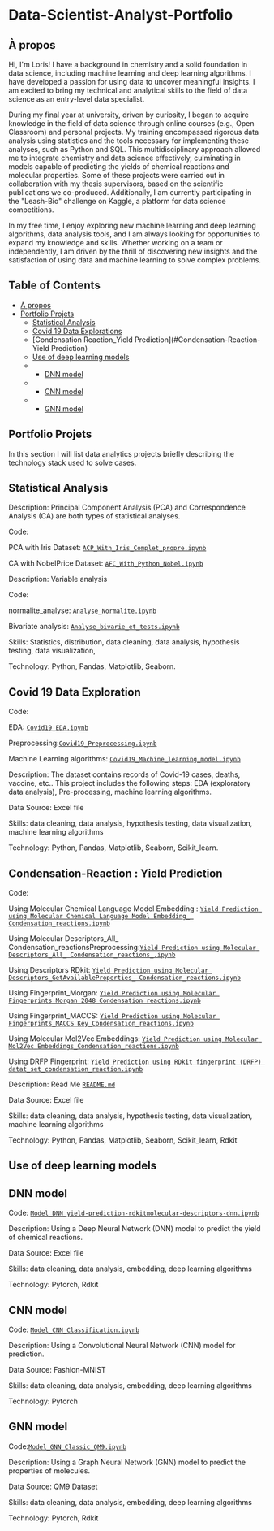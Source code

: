 # Data-Scientist-Analyst-Portfolio
## À propos
Hi, I'm Loris! I have a background in chemistry and a solid foundation in data science, including machine learning and deep learning algorithms. I have developed a passion for using data to uncover meaningful insights. I am excited to bring my technical and analytical skills to the field of data science as an entry-level data specialist.

During my final year at university, driven by curiosity, I began to acquire knowledge in the field of data science through online courses (e.g., Open Classroom) and personal projects. My training encompassed rigorous data analysis using statistics and the tools necessary for implementing these analyses, such as Python and SQL. This multidisciplinary approach allowed me to integrate chemistry and data science effectively, culminating in models capable of predicting the yields of chemical reactions and molecular properties. Some of these projects were carried out in collaboration with my thesis supervisors, based on the scientific publications we co-produced. Additionally, I am currently participating in the "Leash-Bio" challenge on Kaggle, a platform for data science competitions.

In my free time, I enjoy exploring new machine learning and deep learning algorithms, data analysis tools, and I am always looking for opportunities to expand my knowledge and skills. Whether working on a team or independently, I am driven by the thrill of discovering new insights and the satisfaction of using data and machine learning to solve complex problems.


## Table of Contents
- [À propos](#à-propos)
- [Portfolio Projets](#Portfolio-Projets)
  -  [Statistical Analysis](#Statistical-Analysi)
  -  [Covid 19 Data Explorations](#Covid-19-Data-Explorations)
  -  [Condensation Reaction_Yield Prediction](#Condensation-Reaction-Yield Prediction)
  -  [Use of deep learning models](#Use-of-deep-learning-models)
    - -  [DNN model](#DNN-model)
    - -  [CNN model](#CNN-model)
    - -  [GNN model](#GNN-model)

## Portfolio Projets
In this section I will list data analytics projects briefly describing the technology stack used to solve cases.

## Statistical Analysis
Description: Principal Component Analysis (PCA) and Correspondence Analysis (CA) are both types of statistical analyses.

Code:

PCA with Iris Dataset: [`ACP_With_Iris_Complet_propre.ipynb`](https://github.com/LGBEUT/PortfolioProjects/blob/main/ACP_With_Iris_Complet_propre.ipynb)

CA with NobelPrice Dataset: [`AFC_With_Python_Nobel.ipynb`](https://github.com/LGBEUT/PortfolioProjects/blob/main/AFC_With_Python_Nobel.ipynb)

Description: Variable analysis

Code: 

normalite_analyse: [`Analyse_Normalite.ipynb`](https://github.com/LGBEUT/PortfolioProjects/blob/main/Analyse_Normalite.ipynb)

Bivariate analysis: [`Analyse_bivarie_et_tests.ipynb`](https://github.com/LGBEUT/PortfolioProjects/blob/main/Analyses_bivarie_et_tests.ipynb)

Skills: Statistics, distribution,  data cleaning, data analysis, hypothesis testing, data visualization,

Technology: Python, Pandas, Matplotlib, Seaborn.

## Covid 19 Data Exploration
Code:

EDA: [`Covid19_EDA.ipynb`](https://github.com/LGBEUT/PortfolioProjects/blob/main/Covid19_EDA.ipynb)

Preprocessing:[`Covid19_Preprocessing.ipynb`](https://github.com/LGBEUT/PortfolioProjects/blob/main/Covid19_Preprocessing.ipynb)

Machine Learning algorithms: [`Covid19_Machine_learning_model.ipynb`](https://github.com/LGBEUT/PortfolioProjects/blob/main/Covid19_Machine_learning_model.ipynb)

Description: The dataset contains records of Covid-19 cases, deaths, vaccine, etc.. This project includes the following steps: EDA (exploratory data analysis), Pre-processing, machine learning algorithms.

Data Source: Excel file

Skills: data cleaning, data analysis, hypothesis testing, data visualization, machine learning algorithms

Technology: Python, Pandas, Matplotlib, Seaborn, Scikit_learn.

## Condensation-Reaction : Yield Prediction 
Code:

Using  Molecular Chemical Language Model Embedding : [`Yield Prediction using Molecular Chemical Language Model Embedding_ Condensation_reactions.ipynb`](https://github.com/LGBEUT/Condensation_Reaction_Yield_Prediction/blob/main/Yield%20Prediction%20using%20Molecular%20Chemical%20Language%20Model%20Embedding_%20Condensation_reactions.ipynb)

Using Molecular Descriptors_All_ Condensation_reactionsPreprocessing:[`Yield Prediction using Molecular Descriptors_All_ Condensation_reactions_.ipynb`](https://github.com/LGBEUT/Condensation_Reaction_Yield_Prediction/blob/main/Yield%20Prediction%20using%20Molecular%20Descriptors_All_%20Condensation_reactions_.ipynb)

Using Descriptors RDkit: [`Yield Prediction using Molecular Descriptors_GetAvailableProperties_ Condensation_reactions.ipynb`](https://github.com/LGBEUT/Condensation_Reaction_Yield_Prediction/blob/main/Yield%20Prediction%20using%20Molecular%20Descriptors_GetAvailableProperties_%20Condensation_reactions.ipynb)

Using  Fingerprint_Morgan: [`Yield Prediction using Molecular Fingerprints_Morgan_2048_Condensation_reactions.ipynb`](https://github.com/LGBEUT/Condensation_Reaction_Yield_Prediction/blob/main/Yield%20Prediction%20using%20Molecular%20Fingerprints_Morgan_2048_Condensation_reactions.ipynb)

Using  Fingerprint_MACCS: [`Yield Prediction using Molecular Fingerprints_MACCS Key_Condensation_reactions.ipynb`](https://github.com/LGBEUT/Condensation_Reaction_Yield_Prediction/blob/main/Yield%20Prediction%20using%20Molecular%20Fingerprints_MACCS%20Key_Condensation_reactions.ipynb)

Using  Molecular Mol2Vec Embeddings: [`Yield Prediction using Molecular Mol2Vec Embeddings_Condensation_reactions.ipynb`](https://github.com/LGBEUT/Condensation_Reaction_Yield_Prediction/blob/main/Yield%20Prediction%20using%20Molecular%20Mol2Vec%20Embeddings_Condensation_reactions.ipynb)

Using  DRFP Fingerprint: [`Yield Prediction using RDkit fingerprint (DRFP) datat_set_condensation_reaction.ipynb`](https://github.com/LGBEUT/Condensation_Reaction_Yield_Prediction/blob/main/Yield%20Prediction%20using%20RDkit%20fingerprint%20(DRFP)%20datat_set_condensation_reaction.ipynb)


Description: Read Me [`README.md`](https://github.com/LGBEUT/Condensation_Reaction_Yield_Prediction/blob/main/README.md)

Data Source: Excel file

Skills: data cleaning, data analysis, hypothesis testing, data visualization, machine learning algorithms

Technology: Python, Pandas, Matplotlib, Seaborn, Scikit_learn, Rdkit

## Use of deep learning models 

## DNN model
Code: [`Model_DNN_yield-prediction-rdkitmolecular-descriptors-dnn.ipynb`](https://github.com/LGBEUT/PortfolioProjects/blob/main/Model_DNN_yield-prediction-rdkitmolecular-descriptors-dnn.ipynb)

Description: Using a Deep Neural Network (DNN) model to predict the yield of chemical reactions. 

Data Source: Excel file

Skills: data cleaning, data analysis, embedding, deep learning algorithms

Technology: Pytorch, Rdkit

## CNN model
Code: [`Model_CNN_Classification.ipynb`](https://github.com/LGBEUT/PortfolioProjects/blob/main/Model_CNN_Classification.ipynb)

Description: Using a Convolutional Neural Network (CNN) model for prediction. 

Data Source: Fashion-MNIST

Skills: data cleaning, data analysis, embedding, deep learning algorithms

Technology: Pytorch

## GNN model
Code:[`Model_GNN_Classic_QM9.ipynb`](https://github.com/LGBEUT/PortfolioProjects/blob/main/Model_GNN_Classic_QM9.ipynb)

Description: Using a Graph Neural Network (GNN) model to predict the properties of molecules.

Data Source: QM9 Dataset

Skills: data cleaning, data analysis, embedding, deep learning algorithms

Technology: Pytorch, Rdkit
